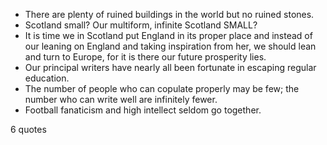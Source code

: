  - There are plenty of ruined buildings in the world but no ruined stones.
 - Scotland small? Our multiform, infinite Scotland SMALL?
 - It is time we in Scotland put England in its proper place and instead of our leaning on England and taking inspiration from her, we should lean and turn to Europe, for it is there our future prosperity lies.
 - Our principal writers have nearly all been fortunate in escaping regular education.
 - The number of people who can copulate properly may be few; the number who can write well are infinitely fewer.
 - Football fanaticism and high intellect seldom go together.

6 quotes